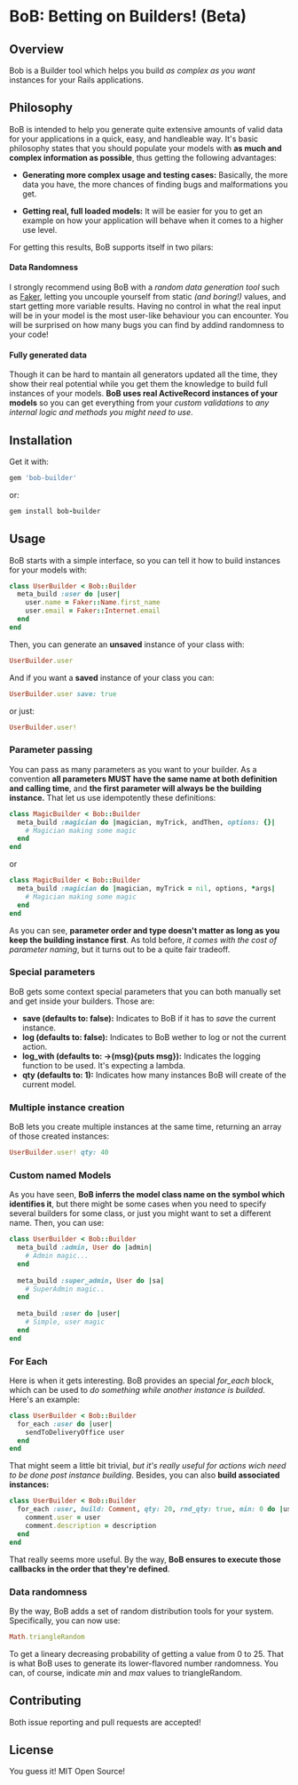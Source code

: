 # BoB: Betting on Builders! (Beta)

## Overview

Bob is a Builder tool which helps you build *as complex as you want* instances for your Rails applications. 

## Philosophy

BoB is intended to help you generate quite extensive amounts of valid data for your applications in a quick, easy, and handleable way. It's basic philosophy states that you should populate your models with **as much and complex information as possible**, thus getting the following advantages:

- **Generating more complex usage and testing cases:** Basically, the more data you have, the more chances of finding bugs and malformations you get.

- **Getting real, full loaded models:** It will be easier for you to get an example on how your application will behave when it comes to a higher use level.

For getting this results, BoB supports itself in two pilars:

#### Data Randomness

I strongly recommend using BoB with a *random data generation tool* such as [Faker](https://github.com/stympy/faker), letting you uncouple yourself from static *(and boring!)* values, and start getting more variable results. Having no control in what the real input will be in your model is the most user-like behaviour you can encounter. You will be surprised on how many bugs you can find by addind randomness to your code!

#### Fully generated data

Though it can be hard to mantain all generators updated all the time, they show their real potential while you get them the knowledge to build full instances of your models. **BoB uses real ActiveRecord instances of your models** so you can get everything from your *custom validations* to *any internal logic and methods you might need to use*.

## Installation

Get it with:

```ruby
gem 'bob-builder'
```
or:
```ruby
gem install bob-builder
```

## Usage

BoB starts with a simple interface, so you can tell it how to build instances for your models with:

```ruby
class UserBuilder < Bob::Builder
  meta_build :user do |user|
    user.name = Faker::Name.first_name
    user.email = Faker::Internet.email
  end
end
```

Then, you can generate an **unsaved** instance of your class with:
```ruby
UserBuilder.user
```

And if you want a **saved** instance of your class you can:
```ruby
UserBuilder.user save: true
```
or just:
```ruby
UserBuilder.user!
```

### Parameter passing

You can pass as many parameters as you want to your builder. As a convention **all parameters MUST have the same name at both definition and calling time**, and **the first parameter will always be the building instance.** That let us use idempotently these definitions:

```ruby
class MagicBuilder < Bob::Builder
  meta_build :magician do |magician, myTrick, andThen, options: {}|
    # Magician making some magic
  end
end
```

or

```ruby
class MagicBuilder < Bob::Builder
  meta_build :magician do |magician, myTrick = nil, options, *args|
    # Magician making some magic
  end
end
```

As you can see, **parameter order and type doesn't matter as long as you keep the building instance first**. As told before, *it comes with the cost of parameter naming*, but it turns out to be a quite fair tradeoff.

### Special parameters

BoB gets some context special parameters that you can both manually set and get inside your builders. Those are:

- **save (defaults to: false):** Indicates to BoB if it has to *save* the current instance.
- **log (defaults to: false):** Indicates to BoB wether to log or not the current action.
- **log_with (defaults to: ->(msg){puts msg}):** Indicates the logging function to be used. It's expecting a lambda.
- **qty (defaults to: 1):** Indicates how many instances BoB will create of the current model.

### Multiple instance creation

BoB lets you create multiple instances at the same time, returning an array of those created instances:

```ruby
UserBuilder.user! qty: 40
```

### Custom named Models

As you have seen, **BoB inferrs the model class name on the symbol which identifies it**, but there might be some cases when you need to specify several builders for some class, or just you might want to set a different name. Then, you can use:

```ruby
class UserBuilder < Bob::Builder
  meta_build :admin, User do |admin|
    # Admin magic...
  end
  
  meta_build :super_admin, User do |sa|
    # SuperAdmin magic..
  end
  
  meta_build :user do |user|
    # Simple, user magic
  end
end
```

### For Each

Here is when it gets interesting. BoB provides an special *for_each* block, which can be used to *do something while another instance is builded*. Here's an example:

```ruby
class UserBuilder < Bob::Builder
  for_each :user do |user|
    sendToDeliveryOffice user
  end
end
```
That might seem a little bit trivial, *but it's really useful for actions wich need to be done post instance building*. Besides, you can also **build associated instances:**

```ruby
class UserBuilder < Bob::Builder
  for_each :user, build: Comment, qty: 20, rnd_qty: true, min: 0 do |user, comment, description: ''|
    comment.user = user
    comment.description = description
  end
end
```

That really seems more useful. By the way, **BoB ensures to execute those callbacks in the order that they're defined**.

### Data randomness

By the way, BoB adds a set of random distribution tools for your system. Specifically, you can now use:

```ruby
Math.triangleRandom
```

To get a lineary decreasing probability of getting a value from 0 to 25. That is what BoB uses to generate its lower-flavored number randomness. You can, of course, indicate *min* and *max* values to triangleRandom.


## Contributing

Both issue reporting and pull requests are accepted!

## License

You guess it! MIT Open Source!
